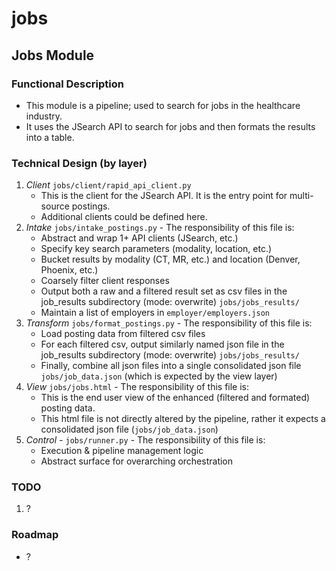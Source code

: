 # jobs

## Jobs Module

### Functional Description

- This module is a pipeline; used to search for jobs in the healthcare industry. 
- It uses the JSearch API to search for jobs and then formats the results into a table.

### Technical Design (by layer)

1. *Client*  `jobs/client/rapid_api_client.py`
    - This is the client for the JSearch API. It is the entry point for multi-source postings.
    - Additional clients could be defined here.
2. *Intake*  `jobs/intake_postings.py` - The responsibility of this file is:
    - Abstract and wrap 1+ API clients (JSearch, etc.)
    - Specify key search parameters (modality, location, etc.)
    - Bucket results by modality (CT, MR, etc.) and location (Denver, Phoenix, etc.)
    - Coarsely filter client responses
    - Output both a raw and a filtered result set as csv files in the job_results subdirectory (mode: overwrite) `jobs/jobs_results/`
    - Maintain a list of employers in `employer/employers.json`
3. *Transform*  `jobs/format_postings.py` - The responsibility of this file is:
    - Load posting data from filtered csv files
    - For each filtered csv, output similarly named json file  in the job_results subdirectory (mode: overwrite) `jobs/jobs_results/`
    - Finally, combine all json files into a single consolidated json file `jobs/job_data.json` (which is expected by the view layer)
4. *View*  `jobs/jobs.html` - The responsibility of this file is:
    - This is the end user view of the enhanced (filtered and formated) posting data.
    - This html file is not directly altered by the pipeline, rather it expects a consolidated json file (`jobs/job_data.json`)
5. *Control* - `jobs/runner.py` - The responsibility of this file is:
    - Execution & pipeline management logic
    - Abstract surface for overarching orchestration

### TODO

1. ?

### Roadmap

- ?

